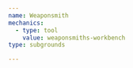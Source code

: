 ```yaml
---
name: Weaponsmith
mechanics:
  - type: tool
    value: weaponsmiths-workbench
type: subgrounds

---
```

